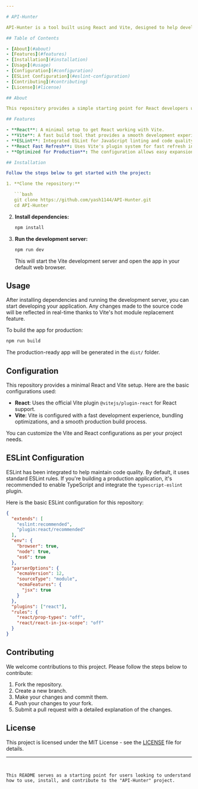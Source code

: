 ```yaml
---

# API-Hunter

API-Hunter is a tool built using React and Vite, designed to help developers quickly set up and manage their React applications with features such as Hot Module Replacement (HMR) and an ESLint configuration to ensure code quality. This repository provides a minimal yet powerful environment for developing modern web applications.

## Table of Contents

- [About](#about)
- [Features](#features)
- [Installation](#installation)
- [Usage](#usage)
- [Configuration](#configuration)
- [ESLint Configuration](#eslint-configuration)
- [Contributing](#contributing)
- [License](#license)

## About

This repository provides a simple starting point for React developers using Vite. It includes basic configuration for React, Vite, and ESLint, with minimal setup to get you up and running quickly. It allows developers to focus on the logic of their applications without worrying about boilerplate setup.

## Features

- **React**: A minimal setup to get React working with Vite.
- **Vite**: A fast build tool that provides a smooth development experience with HMR (Hot Module Replacement).
- **ESLint**: Integrated ESLint for JavaScript linting and code quality checks.
- **React Fast Refresh**: Uses Vite's plugin system for fast refresh in development mode.
- **Optimized for Production**: The configuration allows easy expansion for production applications, including support for TypeScript.

## Installation

Follow the steps below to get started with the project:

1. **Clone the repository:**

   ```bash
   git clone https://github.com/yash1144/API-Hunter.git
   cd API-Hunter
   ```

2. **Install dependencies:**

   ```bash
   npm install
   ```

3. **Run the development server:**

   ```bash
   npm run dev
   ```

   This will start the Vite development server and open the app in your default web browser.

## Usage

After installing dependencies and running the development server, you can start developing your application. Any changes made to the source code will be reflected in real-time thanks to Vite's hot module replacement feature.

To build the app for production:

```bash
npm run build
```

The production-ready app will be generated in the `dist/` folder.

## Configuration

This repository provides a minimal React and Vite setup. Here are the basic configurations used:

- **React**: Uses the official Vite plugin `@vitejs/plugin-react` for React support.
- **Vite**: Vite is configured with a fast development experience, bundling optimizations, and a smooth production build process.

You can customize the Vite and React configurations as per your project needs.

## ESLint Configuration

ESLint has been integrated to help maintain code quality. By default, it uses standard ESLint rules. If you're building a production application, it's recommended to enable TypeScript and integrate the `typescript-eslint` plugin.

Here is the basic ESLint configuration for this repository:

```json
{
  "extends": [
    "eslint:recommended",
    "plugin:react/recommended"
  ],
  "env": {
    "browser": true,
    "node": true,
    "es6": true
  },
  "parserOptions": {
    "ecmaVersion": 12,
    "sourceType": "module",
    "ecmaFeatures": {
      "jsx": true
    }
  },
  "plugins": ["react"],
  "rules": {
    "react/prop-types": "off",
    "react/react-in-jsx-scope": "off"
  }
}
```

## Contributing

We welcome contributions to this project. Please follow the steps below to contribute:

1. Fork the repository.
2. Create a new branch.
3. Make your changes and commit them.
4. Push your changes to your fork.
5. Submit a pull request with a detailed explanation of the changes.

## License

This project is licensed under the MIT License - see the [LICENSE](LICENSE) file for details.

---
```


This README serves as a starting point for users looking to understand how to use, install, and contribute to the "API-Hunter" project.
